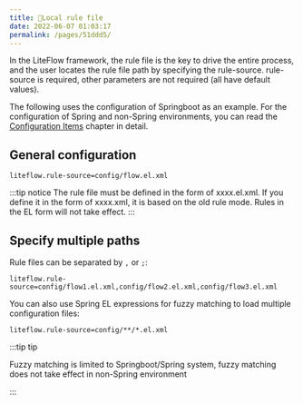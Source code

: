 ```yaml
---
title: 📕Local rule file
date: 2022-06-07 01:03:17
permalink: /pages/51ddd5/
---
```


In the LiteFlow framework, the rule file is the key to drive the entire process, and the user locates the rule file path by specifying the rule-source. rule-source is required, other parameters are not required (all have default values).

The following uses the configuration of Springboot as an example. For the configuration of Spring and non-Spring environments, you can read the [Configuration Items](/pages/b70ec8/) chapter in detail.



## General configuration

```properties
liteflow.rule-source=config/flow.el.xml
```

:::tip notice
The rule file must be defined in the form of xxxx.el.xml. If you define it in the form of xxxx.xml, it is based on the old rule mode. Rules in the EL form will not take effect.
:::


## Specify multiple paths

Rule files can be separated by `,` or `;`:

```properties
liteflow.rule-source=config/flow1.el.xml,config/flow2.el.xml,config/flow3.el.xml
```

You can also use Spring EL expressions for fuzzy matching to load multiple configuration files:

```properties
liteflow.rule-source=config/**/*.el.xml
```

:::tip tip

Fuzzy matching is limited to Springboot/Spring system, fuzzy matching does not take effect in non-Spring environment

:::